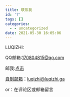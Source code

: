 ```yaml
---
title: 联系我
id: '7'
tags: []
categories:
  - - uncategorized
date: 2021-05-30 16:05:06
---
```


LUQIZHI:

QQ邮箱:[170804815@qq.com](mailto:170804815@qq.com)

邮我:[点击](https://mail.qq.com/cgi-bin/qm_share?t=qm_mailme&email=soOFgoqChoaKg4fyw8Oc0d3f)

[自制邮箱](http://luqizhi.icu/mail)：[luqizhi@luqizhi.ga](mailto:luqizhi@luqizhi.ga)

or：在评论区或邮箱留言